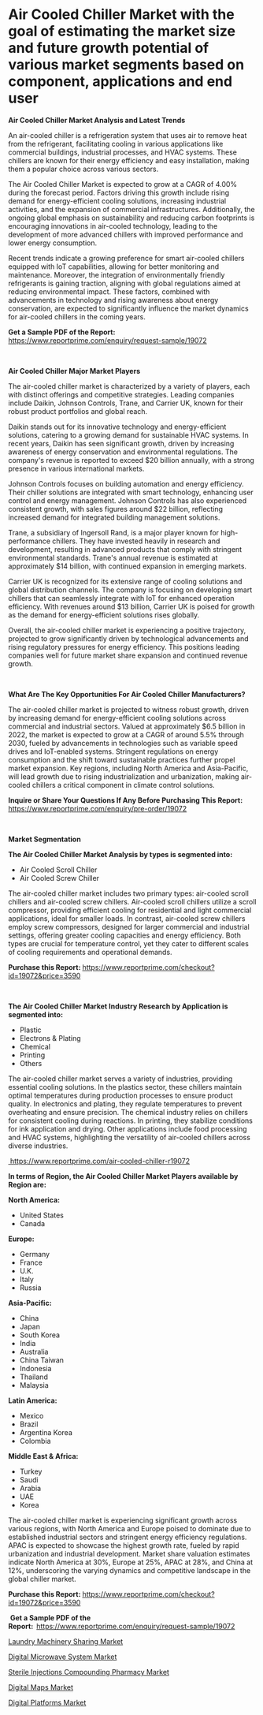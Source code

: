 <p><h1>Air Cooled Chiller Market with the goal of estimating the market size and future growth potential of various market segments based on component, applications and end user</h1></p><p><strong>Air Cooled Chiller Market Analysis and Latest Trends</strong></p>
<p><p>An air-cooled chiller is a refrigeration system that uses air to remove heat from the refrigerant, facilitating cooling in various applications like commercial buildings, industrial processes, and HVAC systems. These chillers are known for their energy efficiency and easy installation, making them a popular choice across various sectors.</p><p>The Air Cooled Chiller Market is expected to grow at a CAGR of 4.00% during the forecast period. Factors driving this growth include rising demand for energy-efficient cooling solutions, increasing industrial activities, and the expansion of commercial infrastructures. Additionally, the ongoing global emphasis on sustainability and reducing carbon footprints is encouraging innovations in air-cooled technology, leading to the development of more advanced chillers with improved performance and lower energy consumption.</p><p>Recent trends indicate a growing preference for smart air-cooled chillers equipped with IoT capabilities, allowing for better monitoring and maintenance. Moreover, the integration of environmentally friendly refrigerants is gaining traction, aligning with global regulations aimed at reducing environmental impact. These factors, combined with advancements in technology and rising awareness about energy conservation, are expected to significantly influence the market dynamics for air-cooled chillers in the coming years.</p></p>
<p><strong>Get a Sample PDF of the Report:&nbsp;</strong> <a href="https://www.reportprime.com/enquiry/request-sample/19072?utm_campaign=1080&utm_medium=2&utm_source=Github&utm_content=ia&utm_term=28112024&utm_id=air-cooled-chiller">https://www.reportprime.com/enquiry/request-sample/19072</a></p>
<p>&nbsp;</p>
<p><strong>Air Cooled Chiller Major Market Players</strong></p>
<p><p>The air-cooled chiller market is characterized by a variety of players, each with distinct offerings and competitive strategies. Leading companies include Daikin, Johnson Controls, Trane, and Carrier UK, known for their robust product portfolios and global reach.</p><p>Daikin stands out for its innovative technology and energy-efficient solutions, catering to a growing demand for sustainable HVAC systems. In recent years, Daikin has seen significant growth, driven by increasing awareness of energy conservation and environmental regulations. The company's revenue is reported to exceed $20 billion annually, with a strong presence in various international markets.</p><p>Johnson Controls focuses on building automation and energy efficiency. Their chiller solutions are integrated with smart technology, enhancing user control and energy management. Johnson Controls has also experienced consistent growth, with sales figures around $22 billion, reflecting increased demand for integrated building management solutions.</p><p>Trane, a subsidiary of Ingersoll Rand, is a major player known for high-performance chillers. They have invested heavily in research and development, resulting in advanced products that comply with stringent environmental standards. Trane's annual revenue is estimated at approximately $14 billion, with continued expansion in emerging markets.</p><p>Carrier UK is recognized for its extensive range of cooling solutions and global distribution channels. The company is focusing on developing smart chillers that can seamlessly integrate with IoT for enhanced operation efficiency. With revenues around $13 billion, Carrier UK is poised for growth as the demand for energy-efficient solutions rises globally.</p><p>Overall, the air-cooled chiller market is experiencing a positive trajectory, projected to grow significantly driven by technological advancements and rising regulatory pressures for energy efficiency. This positions leading companies well for future market share expansion and continued revenue growth.</p></p>
<p>&nbsp;</p>
<p><strong>What Are The Key Opportunities For Air Cooled Chiller Manufacturers?</strong></p>
<p><p>The air-cooled chiller market is projected to witness robust growth, driven by increasing demand for energy-efficient cooling solutions across commercial and industrial sectors. Valued at approximately $6.5 billion in 2022, the market is expected to grow at a CAGR of around 5.5% through 2030, fueled by advancements in technologies such as variable speed drives and IoT-enabled systems. Stringent regulations on energy consumption and the shift toward sustainable practices further propel market expansion. Key regions, including North America and Asia-Pacific, will lead growth due to rising industrialization and urbanization, making air-cooled chillers a critical component in climate control solutions.</p></p>
<p><strong>Inquire or Share Your Questions If Any Before Purchasing This Report:</strong> <a href="https://www.reportprime.com/enquiry/pre-order/19072?utm_campaign=1080&utm_medium=2&utm_source=Github&utm_content=ia&utm_term=28112024&utm_id=air-cooled-chiller">https://www.reportprime.com/enquiry/pre-order/19072</a></p>
<p>&nbsp;</p>
<p><strong>Market Segmentation</strong></p>
<p><strong>The Air Cooled Chiller Market Analysis by types is segmented into:</strong></p>
<p><ul><li>Air Cooled Scroll Chiller</li><li>Air Cooled Screw Chiller</li></ul></p>
<p><p>The air-cooled chiller market includes two primary types: air-cooled scroll chillers and air-cooled screw chillers. Air-cooled scroll chillers utilize a scroll compressor, providing efficient cooling for residential and light commercial applications, ideal for smaller loads. In contrast, air-cooled screw chillers employ screw compressors, designed for larger commercial and industrial settings, offering greater cooling capacities and energy efficiency. Both types are crucial for temperature control, yet they cater to different scales of cooling requirements and operational demands.</p></p>
<p><strong>Purchase this Report:&nbsp;</strong><a href="https://www.reportprime.com/checkout?id=19072&price=3590&utm_campaign=1080&utm_medium=2&utm_source=Github&utm_content=ia&utm_term=28112024&utm_id=air-cooled-chiller">https://www.reportprime.com/checkout?id=19072&price=3590</a></p>
<p>&nbsp;</p>
<p><strong>The Air Cooled Chiller Market Industry Research by Application is segmented into:</strong></p>
<p><ul><li>Plastic</li><li>Electrons & Plating</li><li>Chemical</li><li>Printing</li><li>Others</li></ul></p>
<p><p>The air-cooled chiller market serves a variety of industries, providing essential cooling solutions. In the plastics sector, these chillers maintain optimal temperatures during production processes to ensure product quality. In electronics and plating, they regulate temperatures to prevent overheating and ensure precision. The chemical industry relies on chillers for consistent cooling during reactions. In printing, they stabilize conditions for ink application and drying. Other applications include food processing and HVAC systems, highlighting the versatility of air-cooled chillers across diverse industries.</p></p>
<p><a href="https://www.reportprime.com/air-cooled-chiller-r19072?utm_campaign=1080&utm_medium=2&utm_source=Github&utm_content=ia&utm_term=28112024&utm_id=air-cooled-chiller">&nbsp;https://www.reportprime.com/air-cooled-chiller-r19072</a></p>
<p><strong>In terms of Region, the Air Cooled Chiller Market Players available by Region are:</strong></p>
<p>
    <p> <strong> North America: </strong>
        <ul>
            <li>United States</li>
            <li>Canada</li>
        </ul>
        </p> 
    <p> <strong> Europe: </strong>
        <ul>
            <li>Germany</li>
            <li>France</li>
            <li>U.K.</li>
            <li>Italy</li>
            <li>Russia</li>
        </ul>
        </p> 
    <p> <strong> Asia-Pacific: </strong>
        <ul>
            <li>China</li>
            <li>Japan</li>
            <li>South Korea</li>
            <li>India</li>
            <li>Australia</li>
            <li>China Taiwan</li>
            <li>Indonesia</li>
            <li>Thailand</li>
            <li>Malaysia</li>
        </ul>
        </p> 
    <p> <strong> Latin America: </strong>
        <ul>
            <li>Mexico</li>
            <li>Brazil</li>
            <li>Argentina Korea</li>
            <li>Colombia</li>
        </ul>
        </p> 
    <p> <strong> Middle East & Africa: </strong>
        <ul>
            <li>Turkey</li>
            <li>Saudi</li>
            <li>Arabia</li>
            <li>UAE</li>
            <li>Korea</li>
        </ul>
    </p>
    </p>
<p><p>The air-cooled chiller market is experiencing significant growth across various regions, with North America and Europe poised to dominate due to established industrial sectors and stringent energy efficiency regulations. APAC is expected to showcase the highest growth rate, fueled by rapid urbanization and industrial development. Market share valuation estimates indicate North America at 30%, Europe at 25%, APAC at 28%, and China at 12%, underscoring the varying dynamics and competitive landscape in the global chiller market.</p></p>
<p><strong>Purchase this Report: </strong><a href="https://www.reportprime.com/checkout?id=19072&price=3590&utm_campaign=1080&utm_medium=2&utm_source=Github&utm_content=ia&utm_term=28112024&utm_id=air-cooled-chiller">https://www.reportprime.com/checkout?id=19072&price=3590</a></p>
<p>&nbsp;<strong>Get a Sample PDF of the Report:&nbsp;&nbsp;</strong><a href="https://www.reportprime.com/enquiry/request-sample/19072?utm_campaign=1080&utm_medium=2&utm_source=Github&utm_content=ia&utm_term=28112024&utm_id=air-cooled-chiller">https://www.reportprime.com/enquiry/request-sample/19072</a></p>
<p><strong></strong></p>
<p><p><a href="https://issuu.com/reportprime-2/docs/laundry-machinery-sharing-market-si_f99879cc234fad?utm_campaign=1080&utm_medium=2&utm_source=Github&utm_content=ia&utm_term=28112024&utm_id=air-cooled-chiller">Laundry Machinery Sharing Market</a></p><p><a href="https://www.linkedin.com/pulse/digital-microwave-system-momentum-charting-71-cagr-path-2024-2031-cfypc?utm_campaign=1080&utm_medium=2&utm_source=Github&utm_content=ia&utm_term=28112024&utm_id=air-cooled-chiller">Digital Microwave System Market</a></p><p><a href="https://issuu.com/reportprime-2/docs/sterile-injections-compounding-phar_9b851fa6301e37?utm_campaign=1080&utm_medium=2&utm_source=Github&utm_content=ia&utm_term=28112024&utm_id=air-cooled-chiller">Sterile Injections Compounding Pharmacy Market</a></p><p><a href="https://www.linkedin.com/pulse/comprehensive-evaluation-sustainability-digital-maps-marketfrom-lrc4c?utm_campaign=1080&utm_medium=2&utm_source=Github&utm_content=ia&utm_term=28112024&utm_id=air-cooled-chiller">Digital Maps Market</a></p><p><a href="https://www.linkedin.com/pulse/latest-market-research-indicates-rapid-growth-digital-platforms-apkgc?utm_campaign=1080&utm_medium=2&utm_source=Github&utm_content=ia&utm_term=28112024&utm_id=air-cooled-chiller">Digital Platforms Market</a></p></p>